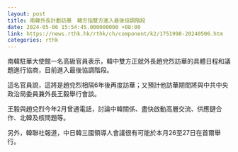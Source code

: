 ```yaml
---
layout: post
title: 南韓外長計劃訪華　韓方指雙方進入最後協調階段
date: 2024-05-06 15:54:45.000000000 +08:00
link: https://news.rthk.hk/rthk/ch/component/k2/1751998-20240506.htm
categories: rthk
---
```


南韓駐華大使館一名高級官員表示，韓中雙方正就外長趙兌烈訪華的具體日程和議題進行協商，目前進入最後協調階段。

這名官員說，這將是趙兌烈相隔6年後再度訪華；又預計他訪華期間將與中共中央政治局委員兼外長王毅舉行會談。

王毅與趙兌烈今年2月曾通電話，討論中韓關係、盡快啟動高層交流、供應鏈合作、北韓及核問題等。

另外，韓聯社報道，中日韓三國領導人會議很有可能於本月26至27日在首爾舉行。
